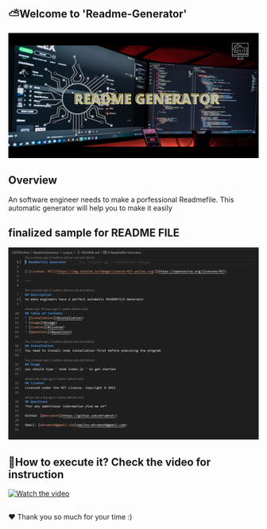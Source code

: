 ## ⛅Welcome to 'Readme-Generator'

![Readme Generator](https://github.com/ahrumnoh/ReadmeGenerator/blob/main/Image/README%20GENERATOR.jpg?raw=true)



## Overview

An software engineer needs to make a porfessional Readmefile. This automatic generator will help you to make it easily 



## finalized sample for README FILE
![README FILE](https://github.com/ahrumnoh/ReadmeGenerator/blob/main/Image/2021-08-01%20(2).png?raw=true)



## 🚩How to execute it? Check the video for instruction
[![Watch the video](https://i.imgur.com/vKb2F1B.png)](https://drive.google.com/file/d/1Poi_Ld4tSZTTYtyCaCZzJoGFGlDOfoK5/view)





## 


❤ Thank you so much for your time :)

